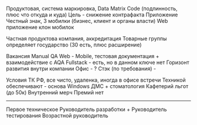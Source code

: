 Продуктовая, система маркировка, Data Matrix Code (подлинность, плюс что откуда и куда)
Цель - снижение контрафакта
Приложение Честный знак, 3 мобилки (бизнес, клиент и органы власти)
Web приложение клон мобилок

Частная продуктова компания, аккредитация
Товарные группы определяет государство (30 есть, плюс расширение)

Вакансия
Manual QA
Web - Mobile, тестовая документация + взаимодействие с AQA 
Fullstack - есть, но в данном ключе нет
Горизонт развития внутри компании
Офис - ?
Стэк (по требования) - 

Условия
ТК РФ, все чисто, удаленка, иногда в офисе встречи
Техникой обеспечивают - основа Windows
ДМС + стоматология
Кафетерий льгот (до 50к) 
Внутренний мерч
Премий нет

___

Первое техническое
Руководитель разработки + Руководитель тестирования
Возрастной руководитель

